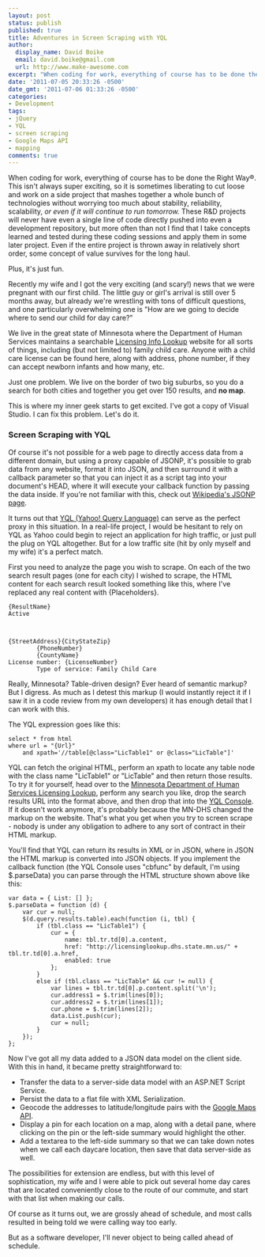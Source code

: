 ```yaml
---
layout: post
status: publish
published: true
title: Adventures in Screen Scraping with YQL
author:
  display_name: David Boike
  email: david.boike@gmail.com
  url: http://www.make-awesome.com
excerpt: "When coding for work, everything of course has to be done the Right Way&reg;.  \ This isn't always super exciting, so it is sometimes liberating to cut loose and  work on a side project that mashes together a whole bunch of technologies without  worrying too much about stability, reliability, scalability, or even if it will  continue to run tomorrow.  These R&D projects will never have even a single  line of code directly pushed into even a development repository, but more often  than not I find that I take concepts learned and tested during these coding sessions  and apply them in some later project.  Even if the entire project is thrown away  in relatively short order, some concept of value survives for the long haul.\r\n\r\nPlus,  it's just fun.\r\n\r\nRecently my wife and I got the very exciting (and scary!)  news that we were pregnant with our first child.  The little guy or girl's arrival  is still over 5 months away, but already we're wrestling with tons of difficult  questions, and one particularly overwhelming one is \"How are we going to decide  where to send our child for day care?\"\r\n\r\nWe live in the great state of Minnesota  where the Department of Human Services maintains a searchable Licensing  Info Lookup website for all sorts of things, including (but not limited  to) family child care.  Anyone with a child care license can be found here, along  with address, phone number, if they can accept newborn infants and how many, etc.\r\n\r\nJust  one problem.  We live on the border of two big suburbs, so you do a search for both  cities and together you get over 150 results, and no map.\r\n\r\nThis  is where my inner geek starts to get excited.  I've got a copy of Visual Studio.  \ I can fix this problem.  Let's do it.\r\n\r\n"
date: '2011-07-05 20:33:26 -0500'
date_gmt: '2011-07-06 01:33:26 -0500'
categories:
- Development
tags:
- jQuery
- YQL
- screen scraping
- Google Maps API
- mapping
comments: true
---
```

When coding for work, everything of course has to be done the Right Way®. This isn't always super exciting, so it is sometimes liberating to cut loose and work on a side project that mashes together a whole bunch of technologies without worrying too much about stability, reliability, scalability, *or even if it will continue to run tomorrow.* These R&D projects will never have even a single line of code directly pushed into even a development repository, but more often than not I find that I take concepts learned and tested during these coding sessions and apply them in some later project. Even if the entire project is thrown away in relatively short order, some concept of value survives for the long haul.

Plus, it's just fun.

Recently my wife and I got the very exciting (and scary!) news that we were pregnant with our first child. The little guy or girl's arrival is still over 5 months away, but already we're wrestling with tons of difficult questions, and one particularly overwhelming one is "How are we going to decide where to send our child for day care?"

We live in the great state of Minnesota where the Department of Human Services maintains a searchable [Licensing Info Lookup](http://licensinglookup.dhs.state.mn.us/) website for all sorts of things, including (but not limited to) family child care. Anyone with a child care license can be found here, along with address, phone number, if they can accept newborn infants and how many, etc.

Just one problem. We live on the border of two big suburbs, so you do a search for both cities and together you get over 150 results, and **no map**.

This is where my inner geek starts to get excited. I've got a copy of Visual Studio. I can fix this problem. Let's do it.

### Screen Scraping with YQL

Of course it's not possible for a web page to directly access data from a different domain, but using a proxy capable of JSONP, it's possible to grab data from any website, format it into JSON, and then surround it with a callback parameter so that you can inject it as a script tag into your document's HEAD, where it will execute your callback function by passing the data inside. If you're not familiar with this, check out [Wikipedia's JSONP page](http://en.wikipedia.org/wiki/JSONP).

It turns out that [YQL (Yahoo! Query Language)](http://developer.yahoo.com/yql/) can serve as the perfect proxy in this situation. In a real-life project, I would be hesitant to rely on YQL as Yahoo could begin to reject an application for high traffic, or just pull the plug on YQL altogether. But for a low traffic site (hit by only myself and my wife) it's a perfect match.

First you need to analyze the page you wish to scrape. On each of the two search result pages (one for each city) I wished to scrape, the HTML content for each search result looked something like this, where I've replaced any real content with {Placeholders}.


    {ResultName}
    Active
        


    {StreetAddress}{CityStateZip}
            {PhoneNumber}
            {CountyName}
    License number: {LicenseNumber}
            Type of service: Family Child Care
        
        

Really, Minnesota? Table-driven design? Ever heard of semantic markup? But I digress. As much as I detest this markup (I would instantly reject it if I saw it in a code review from my own developers) it has enough detail that I can work with this.

The YQL expression goes like this:

    select * from html
    where url = "{Url}"
        and xpath='//table[@class="LicTable1" or @class="LicTable"]'

YQL can fetch the original HTML, perform an xpath to locate any table node with the class name "LicTable1" or "LicTable" and then return those results. To try it for yourself, head over to the [Minnesota Department of Human Services Licensing Lookup](http://licensinglookup.dhs.state.mn.us/), perform any search you like, drop the search results URL into the format above, and then drop that into the [YQL Console](http://developer.yahoo.com/yql/console/). If it doesn't work anymore, it's probably because the MN-DHS changed the markup on the website. That's what you get when you try to screen scrape - nobody is under any obligation to adhere to any sort of contract in their HTML markup.

You'll find that YQL can return its results in XML or in JSON, where in JSON the HTML markup is converted into JSON objects. If you implement the callback function (the YQL Console uses "cbfunc" by default, I'm using \$.parseData) you can parse through the HTML structure shown above like this:

    var data = { List: [] };
    $.parseData = function (d) {
        var cur = null;
        $(d.query.results.table).each(function (i, tbl) {
            if (tbl.class == "LicTable1") {
                cur = {
                    name: tbl.tr.td[0].a.content,
                    href: "http://licensinglookup.dhs.state.mn.us/" + tbl.tr.td[0].a.href,
                    enabled: true
                };
            }
            else if (tbl.class == "LicTable" && cur != null) {
                var lines = tbl.tr.td[0].p.content.split('\n');
                cur.address1 = $.trim(lines[0]);
                cur.address2 = $.trim(lines[1]);
                cur.phone = $.trim(lines[2]);
                data.List.push(cur);
                cur = null;
            }
        });
    };

Now I've got all my data added to a JSON data model on the client side. With this in hand, it became pretty straightforward to:

-   Transfer the data to a server-side data model with an ASP.NET Script Service.
-   Persist the data to a flat file with XML Serialization.
-   Geocode the addresses to latitude/longitude pairs with the [Google Maps API](http://code.google.com/apis/maps/documentation/javascript/).
-   Display a pin for each location on a map, along with a detail pane, where clicking on the pin or the left-side summary would highlight the other.
-   Add a textarea to the left-side summary so that we can take down notes when we call each daycare location, then save that data server-side as well.

The possibilities for extension are endless, but with this level of sophistication, my wife and I were able to pick out several home day cares that are located conveniently close to the route of our commute, and start with that list when making our calls.

Of course as it turns out, we are grossly ahead of schedule, and most calls resulted in being told we were calling way too early.

But as a software developer, I'll never object to being called ahead of schedule.
